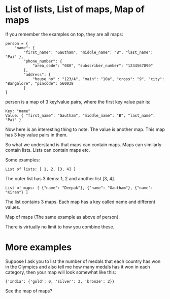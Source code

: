 # List of lists, List of maps, Map of maps

If you remember the examples on top, they are all maps:

```
person = {
	"name": {
		"first_name": "Gautham", "middle_name": "B", "last_name": "Pai" },
        "phone_number": {
	        "area_code": "080", "subscriber_number": "1234567890"
	    },
	    "address": {
		    "house_no" : "123/A", "main": "10a", "cross": "9", "city": "Bangalore", "pincode": 560038
		}
}
```

person is a map of 3 key/value pairs, where the first key value pair is:

```
Key: "name"
Value: { "first_name": "Gautham", "middle_name": "B", "last_name": "Pai" }
```

Now here is an interesting thing to note. The value is another map. This map has 3 key value pairs in them.

So what we understand is that maps can contain maps. Maps can similarly contain lists. Lists can contain maps etc.

Some examples:

`List of lists: [ 1, 2, [3, 4] ]`

The outer list has 3 items: 1, 2 and another list [3, 4].

`List of maps: [ {"name": "Deepak"}, {"name": "Gautham"}, {"name": "Kiran"} ]`

The list contains 3 maps. Each map has a key called name and different values.

Map of maps (The same example as above of person).

There is virtually no limit to how you combine these.

# More examples

Suppose I ask you to list the number of medals that each country has won in the Olympics and also tell me how many medals has it won in each category, then your map will look somewhat like this:

`{'India': {'gold': 0, 'silver': 3, 'bronze': 2}}`

See the map of maps?